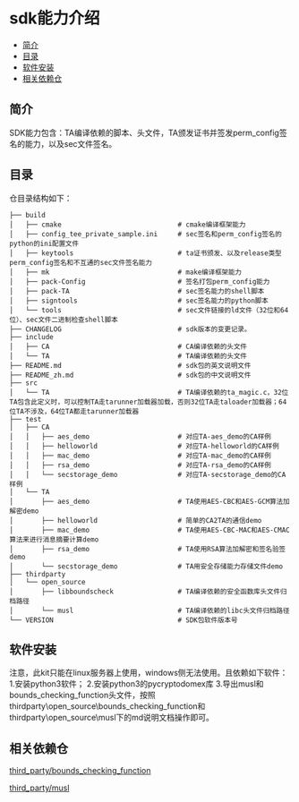 
# sdk能力介绍<a name="ZH-CN_TOPIC_0000001078026808"></a>

-   [简介](#section11660541593)
-   [目录](#section161941989596)
-   [软件安装](#section11914418405)
-   [相关依赖仓](#section1371113476307)

## 简介<a name="section11660541593"></a>

SDK能力包含：TA编译依赖的脚本、头文件，TA颁发证书并签发perm_config签名的能力，以及sec文件签名。

## 目录<a name="section161941989596"></a>

仓目录结构如下：

```
├── build
│   ├── cmake                             # cmake编译框架能力
│   ├── config_tee_private_sample.ini     # sec签名和perm_config签名的python的ini配置文件
│   ├── keytools                          # ta证书颁发、以及release类型perm_config签名和不互通的sec文件签名能力
│   ├── mk                                # make编译框架能力
│   ├── pack-Config                       # 签名打包perm_config能力
│   ├── pack-TA                           # sec签名能力的shell脚本
│   ├── signtools                         # sec签名能力的python脚本
│   └── tools                             # sec文件链接的ld文件（32位和64位）、sec文件二进制检查shell脚本        
├── CHANGELOG                             # sdk版本的变更记录。
├── include
│   ├── CA                                # CA编译依赖的头文件
│   └── TA                                # TA编译依赖的头文件
├── README.md                             # sdk包的英文说明文件
├── README_zh.md                          # sdk包的中文说明文件
├── src
│   └── TA                                # TA编译依赖的ta_magic.c，32位TA包含此定义时，可以控制TA走tarunner加载器加载，否则32位TA走taloader加载器；64位TA不涉及，64位TA都走tarunner加载器
├── test
│   ├── CA
│   │   ├── aes_demo                      # 对应TA-aes_demo的CA样例 
│   │   ├── helloworld                    # 对应TA-helloworld的CA样例
│   │   ├── mac_demo                      # 对应TA-mac_demo的CA样例
│   │   ├── rsa_demo                      # 对应TA-rsa_demo的CA样例
│   │   └── secstorage_demo               # 对应TA-secstorage_demo的CA样例
│   └── TA
│       ├── aes_demo                      # TA使用AES-CBC和AES-GCM算法加解密demo
│       ├── helloworld                    # 简单的CA2TA的通信demo
│       ├── mac_demo                      # TA使用AES-CBC-MAC和AES-CMAC算法来进行消息摘要计算demo
│       ├── rsa_demo                      # TA使用RSA算法加解密和签名验签demo
│       └── secstorage_demo               # TA用安全存储能力存储文件demo
├── thirdparty
│   └── open_source
│       ├── libboundscheck                # TA编译依赖的安全函数库头文件归档路径
│       └── musl                          # TA编译依赖的libc头文件归档路径
└── VERSION                               # SDK包软件版本号
```

## 软件安装<a name="section11914418405"></a>

注意，此kit只能在linux服务器上使用，windows侧无法使用。且依赖如下软件：
1.安装python3软件；
2.安装python3的pycryptodomex库
3.导出musl和bounds_checking_function头文件，按照thirdparty\open_source\bounds_checking_function和thirdparty\open_source\musl下的md说明文档操作即可。

## 相关依赖仓<a name="section1371113476307"></a>

[third_party/bounds_checking_function](https://gitee.com/openharmony/third_party_bounds_checking_function)

[third_party/musl](https://gitee.com/openharmony/third_party_musl)
